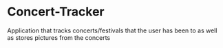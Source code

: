 # Concert-Tracker
Application that tracks concerts/festivals that the user has been to as well as stores pictures from the concerts

